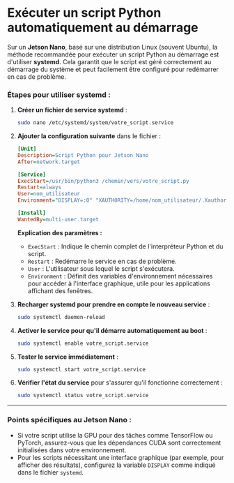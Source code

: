 # Exécuter un script Python automatiquement au démarrage
Sur un **Jetson Nano**, basé sur une distribution Linux (souvent Ubuntu), la méthode recommandée pour exécuter un script Python au démarrage est d'utiliser **systemd**. Cela garantit que le script est géré correctement au démarrage du système et peut facilement être configuré pour redémarrer en cas de problème.

### Étapes pour utiliser **systemd** :

1. **Créer un fichier de service systemd** :
   ```bash
   sudo nano /etc/systemd/system/votre_script.service
   ```

2. **Ajouter la configuration suivante** dans le fichier :
   ```ini
   [Unit]
   Description=Script Python pour Jetson Nano
   After=network.target

   [Service]
   ExecStart=/usr/bin/python3 /chemin/vers/votre_script.py
   Restart=always
   User=nom_utilisateur
   Environment="DISPLAY=:0" "XAUTHORITY=/home/nom_utilisateur/.Xauthority"

   [Install]
   WantedBy=multi-user.target
   ```

   **Explication des paramètres :**
   - `ExecStart` : Indique le chemin complet de l'interpréteur Python et du script.
   - `Restart` : Redémarre le service en cas de problème.
   - `User` : L'utilisateur sous lequel le script s'exécutera.
   - `Environment` : Définit des variables d'environnement nécessaires pour accéder à l'interface graphique, utile pour les applications affichant des fenêtres.

3. **Recharger systemd pour prendre en compte le nouveau service** :
   ```bash
   sudo systemctl daemon-reload
   ```

4. **Activer le service pour qu'il démarre automatiquement au boot** :
   ```bash
   sudo systemctl enable votre_script.service
   ```

5. **Tester le service immédiatement** :
   ```bash
   sudo systemctl start votre_script.service
   ```

6. **Vérifier l'état du service** pour s'assurer qu'il fonctionne correctement :
   ```bash
   sudo systemctl status votre_script.service
   ```

---

### Points spécifiques au Jetson Nano :
- Si votre script utilise la GPU pour des tâches comme TensorFlow ou PyTorch, assurez-vous que les dépendances CUDA sont correctement initialisées dans votre environnement.
- Pour les scripts nécessitant une interface graphique (par exemple, pour afficher des résultats), configurez la variable `DISPLAY` comme indiqué dans le fichier `systemd`.

